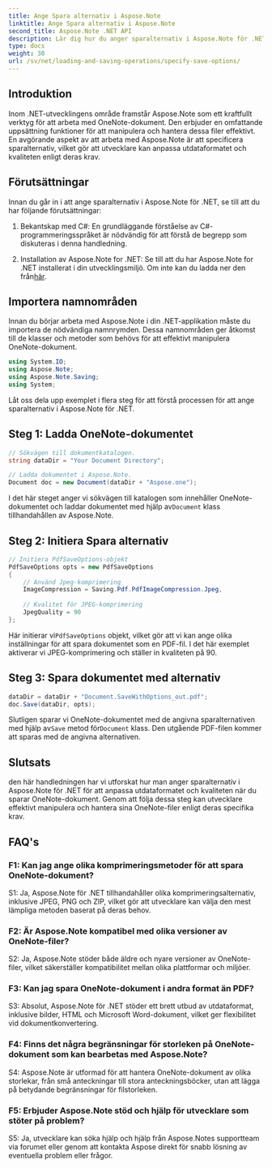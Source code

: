 ```yaml
---
title: Ange Spara alternativ i Aspose.Note
linktitle: Ange Spara alternativ i Aspose.Note
second_title: Aspose.Note .NET API
description: Lär dig hur du anger sparalternativ i Aspose.Note för .NET för att anpassa utdataformat och kvalitet på OneNote-dokument.
type: docs
weight: 30
url: /sv/net/loading-and-saving-operations/specify-save-options/
---
```

## Introduktion

Inom .NET-utvecklingens område framstår Aspose.Note som ett kraftfullt verktyg för att arbeta med OneNote-dokument. Den erbjuder en omfattande uppsättning funktioner för att manipulera och hantera dessa filer effektivt. En avgörande aspekt av att arbeta med Aspose.Note är att specificera sparalternativ, vilket gör att utvecklare kan anpassa utdataformatet och kvaliteten enligt deras krav.

## Förutsättningar

Innan du går in i att ange sparalternativ i Aspose.Note för .NET, se till att du har följande förutsättningar:

1. Bekantskap med C#: En grundläggande förståelse av C#-programmeringsspråket är nödvändig för att förstå de begrepp som diskuteras i denna handledning.
   
2.  Installation av Aspose.Note for .NET: Se till att du har Aspose.Note for .NET installerat i din utvecklingsmiljö. Om inte kan du ladda ner den från[här](https://releases.aspose.com/note/net/).

## Importera namnområden

Innan du börjar arbeta med Aspose.Note i din .NET-applikation måste du importera de nödvändiga namnrymden. Dessa namnområden ger åtkomst till de klasser och metoder som behövs för att effektivt manipulera OneNote-dokument.

```csharp
using System.IO;
using Aspose.Note;
using Aspose.Note.Saving;
using System;
```

Låt oss dela upp exemplet i flera steg för att förstå processen för att ange sparalternativ i Aspose.Note för .NET.

## Steg 1: Ladda OneNote-dokumentet

```csharp
// Sökvägen till dokumentkatalogen.
string dataDir = "Your Document Directory";

// Ladda dokumentet i Aspose.Note.
Document doc = new Document(dataDir + "Aspose.one");
```

 I det här steget anger vi sökvägen till katalogen som innehåller OneNote-dokumentet och laddar dokumentet med hjälp av`Document` klass tillhandahållen av Aspose.Note.

## Steg 2: Initiera Spara alternativ

```csharp
// Initiera PdfSaveOptions-objekt
PdfSaveOptions opts = new PdfSaveOptions
{
    // Använd Jpeg-komprimering
    ImageCompression = Saving.Pdf.PdfImageCompression.Jpeg,
    
    // Kvalitet för JPEG-komprimering
    JpegQuality = 90
};
```

 Här initierar vi`PdfSaveOptions` objekt, vilket gör att vi kan ange olika inställningar för att spara dokumentet som en PDF-fil. I det här exemplet aktiverar vi JPEG-komprimering och ställer in kvaliteten på 90.

## Steg 3: Spara dokumentet med alternativ

```csharp
dataDir = dataDir + "Document.SaveWithOptions_out.pdf";
doc.Save(dataDir, opts);
```

 Slutligen sparar vi OneNote-dokumentet med de angivna sparalternativen med hjälp av`Save` metod för`Document` klass. Den utgående PDF-filen kommer att sparas med de angivna alternativen.

## Slutsats

den här handledningen har vi utforskat hur man anger sparalternativ i Aspose.Note för .NET för att anpassa utdataformatet och kvaliteten när du sparar OneNote-dokument. Genom att följa dessa steg kan utvecklare effektivt manipulera och hantera sina OneNote-filer enligt deras specifika krav.

## FAQ's

### F1: Kan jag ange olika komprimeringsmetoder för att spara OneNote-dokument?

S1: Ja, Aspose.Note för .NET tillhandahåller olika komprimeringsalternativ, inklusive JPEG, PNG och ZIP, vilket gör att utvecklare kan välja den mest lämpliga metoden baserat på deras behov.

### F2: Är Aspose.Note kompatibel med olika versioner av OneNote-filer?

S2: Ja, Aspose.Note stöder både äldre och nyare versioner av OneNote-filer, vilket säkerställer kompatibilitet mellan olika plattformar och miljöer.

### F3: Kan jag spara OneNote-dokument i andra format än PDF?

S3: Absolut, Aspose.Note för .NET stöder ett brett utbud av utdataformat, inklusive bilder, HTML och Microsoft Word-dokument, vilket ger flexibilitet vid dokumentkonvertering.

### F4: Finns det några begränsningar för storleken på OneNote-dokument som kan bearbetas med Aspose.Note?

S4: Aspose.Note är utformad för att hantera OneNote-dokument av olika storlekar, från små anteckningar till stora anteckningsböcker, utan att lägga på betydande begränsningar för filstorleken.

### F5: Erbjuder Aspose.Note stöd och hjälp för utvecklare som stöter på problem?

S5: Ja, utvecklare kan söka hjälp och hjälp från Aspose.Notes supportteam via forumet eller genom att kontakta Aspose direkt för snabb lösning av eventuella problem eller frågor.